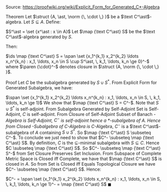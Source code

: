 # 

Source: https://proofwiki.org/wiki/Explicit_Form_for_Generated_C*-Algebra

Theorem
Let $\struct {A, \ast, \norm {\, \cdot \,} }$ be a $\text C^\ast$-algebra.
Let $S \subseteq A$. 
Define:

$S^\ast = \set {x^\ast : x \in A}$
Let $\map {\text C^\ast} S$ be the $\text C^\ast$-algebra generated by $S$. 

Then:

$\ds \map {\text C^\ast} S = \span \set {x_1^{k_1} x_2^{k_2} \ldots x_n^{k_n} : x_1, \ldots, x_n \in S \cup S^\ast, \, k_1, \ldots, k_n \ge 0}^-$
where $\paren {\cdot}^-$ denotes closure in $\struct {A, \norm {\, \cdot \,} }$. 


Proof
Let $C$ be the subalgebra generated by $S \cup S^\ast$.
From Explicit Form for Generated Subalgebra, we have:

$\span \set {x_1^{k_1} x_2^{k_2} \ldots x_n^{k_n} : x_1, \ldots, x_n \in S, \, k_1, \ldots, k_n \ge 1}$
We show that $\map {\text C^\ast} S = C^-$.
Note that $S \cup S^\ast$ is self-adjoint.
From Subalgebra Generated by Self-Adjoint Set is Self-Adjoint, $C$ is self-adjoint.
From Closure of Self-Adjoint Subset of Banach *-Algebra is Self-Adjoint, $C^-$ is self-adjoint hence a $\ast$-subalgebra of $A$.
Hence from Closed *-Subalgebra of C*-Algebra is C*-Algebra, $C^-$ is a $\text C^\ast$-subalgebra of $A$ containing $S \cup S^\ast$. 
So $\map {\text C^\ast} S \subseteq C^-$.
To conclude we just need to show that $C^- \subseteq \map {\text C^\ast} S$.
By definition, $C$ is the $\subseteq$-minimal subalgebra with $S \subseteq C$. 
Hence $C \subseteq \map {\text C^\ast} S$.
So $C^- \subseteq \map {\text C^\ast} S^-$ from Set Closure Preserves Set Inclusion.
From Subspace of Complete Metric Space is Closed iff Complete, we have that $\map {\text C^\ast} S$ is closed in $A$. 
So from Set is Closed iff Equals Topological Closure we have $C^- \subseteq \map {\text C^\ast} S$.
Hence:

$C^- = \span \set {x_1^{k_1} x_2^{k_2} \ldots x_n^{k_n} : x_1, \ldots, x_n \in S, \, k_1, \ldots, k_n \ge 1}^- = \map {\text C^\ast} S$
$\blacksquare$






